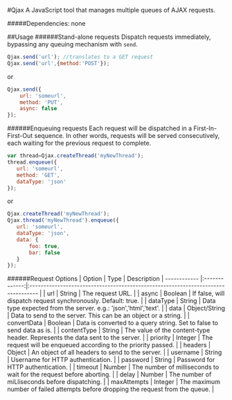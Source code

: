 #Qjax
A JavaScript tool that manages multiple queues of AJAX requests.

#####Dependencies: none

##Usage
######Stand-alone requests
Dispatch requests immediately, bypassing any queuing mechanism with `send`.
 ```javascript
Qjax.send('url'); //translates to a GET request
Qjax.send('url',{method:'POST'});
```
or
```javascript
Qjax.send({
    url: 'someurl',
    method: 'PUT',
    async: false
});
```
######Enqueuing requests
Each request will be dispatched in a First-In-First-Out sequence. In other words, requests will be
served consecutively, each waiting for the previous request to complete.
 ```javascript
var thread=Qjax.createThread('myNewThread');
thread.enqueue({
    url: 'someurl',
    method: 'GET',
    dataType: 'json'
});
```
or
 ```javascript
Qjax.createThread('myNewThread');
Qjax.thread('myNewThread').enqueue({
    url: 'someurl',
    dataType: 'json',
    data: {
        foo: true,
        bar: false
    }
});
```
######Request Options
| Option       | Type          | Description
| ------------ |:-------------:|:--------------------------------------------------------------------------------- |
| url          | String        | The request URL.                                                                  |
| async        | Boolean       | If false, will dispatch request synchronously. Default: true.                     |
| dataType     | String        | Data type expected from the server. e.g.: 'json','html','text'.                   |
| data         | Object/String | Data to send to the server. This can be an object or a string.                    |
| convertData  | Boolean       | Data is converted to a query string. Set to false to send data as is.             |
| contentType  | String        | The value of the content-type header. Represents the data sent to the server.     | 
| priority     | Integer       | The request will be enqueued according to the priority passed.                    |
| headers      | Object        | An object of all headers to send to the server.                                   |
| username     | String        | Username for HTTP authentication.                                                 |
| password     | String        | Password for HTTP authentication.                                                 |
| timeout      | Number        | The number of milliseconds to wait for the request before aborting.               |
| delay        | Number        | The number of miLliseconds before dispatching.                                    |
| maxAttempts  | Integer       | The maximum number of failed attempts before dropping the request from the queue. |
